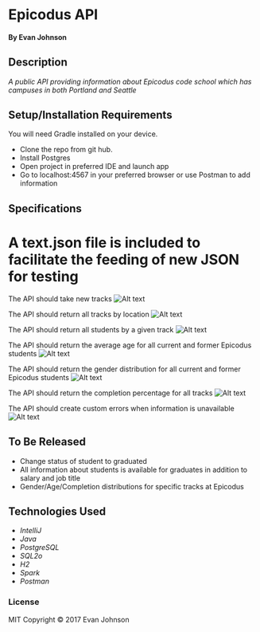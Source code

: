 # Epicodus API

#### By Evan Johnson

## Description

_A public API providing information about Epicodus code school which has campuses in both Portland and Seattle_


## Setup/Installation Requirements

You will need Gradle installed on your device.

* Clone the repo from git hub.
* Install Postgres
* Open project in preferred IDE and launch app
* Go to localhost:4567 in your preferred browser or use Postman to add information

## Specifications

# A text.json file is included to facilitate the feeding of new JSON for testing

The API should take new tracks
![Alt text](https://user-images.githubusercontent.com/28036416/29736152-a8c4e8e2-89b3-11e7-846a-b4bd1cd7e653.png)

The API should return all tracks by location
![Alt text](images/allTrackByLocation.png)

The API should return all students by a given track
![Alt text](/allStudentsByTrack.png)

The API should return the average age for all current and former Epicodus students
![Alt text](/AverageAge.png)

The API should return the gender distribution for all current and former Epicodus students
![Alt text](/GenderDistribution.png)

The API should return the completion percentage for all tracks
![Alt text](/CompletionPercentage.png)

The API should create custom errors when information is unavailable
![Alt text](/CustomErrorHandling.png)

## To Be Released
 * Change status of student to graduated
 * All information about students is available for graduates in addition to salary and job title
 * Gender/Age/Completion distributions for specific tracks at Epicodus


## Technologies Used

* _IntelliJ_
* _Java_
* _PostgreSQL_
* _SQL2o_
* _H2_
* _Spark_
* _Postman_


### License

MIT Copyright &copy; 2017 Evan Johnson